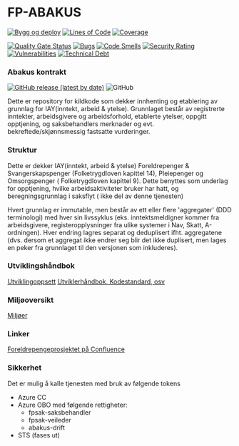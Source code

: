 FP-ABAKUS
=========

[![Bygg og deploy](https://github.com/navikt/fp-abakus/actions/workflows/build.yml/badge.svg?branch=master)](https://github.com/navikt/fp-abakus/actions/workflows/build.yml)
[![Lines of Code](https://sonarcloud.io/api/project_badges/measure?project=navikt_fp-abakus&metric=ncloc)](https://sonarcloud.io/summary/new_code?id=navikt_fp-abakus)
[![Coverage](https://sonarcloud.io/api/project_badges/measure?project=navikt_fp-abakus&metric=coverage)](https://sonarcloud.io/summary/new_code?id=navikt_fp-abakus)

[![Quality Gate Status](https://sonarcloud.io/api/project_badges/measure?project=navikt_fp-abakus&metric=alert_status)](https://sonarcloud.io/dashboard?id=navikt_fp-abakus)
[![Bugs](https://sonarcloud.io/api/project_badges/measure?project=navikt_fp-abakus&metric=bugs)](https://sonarcloud.io/dashboard?id=navikt_fp-abakus)
[![Code Smells](https://sonarcloud.io/api/project_badges/measure?project=navikt_fp-abakus&metric=code_smells)](https://sonarcloud.io/summary/new_code?id=navikt_fp-abakus)
[![Security Rating](https://sonarcloud.io/api/project_badges/measure?project=navikt_fp-abakus&metric=security_rating)](https://sonarcloud.io/summary/new_code?id=navikt_fp-abakus)
[![Vulnerabilities](https://sonarcloud.io/api/project_badges/measure?project=navikt_fp-abakus&metric=vulnerabilities)](https://sonarcloud.io/summary/new_code?id=navikt_fp-abakus)
[![Technical Debt](https://sonarcloud.io/api/project_badges/measure?project=navikt_fp-abakus&metric=sqale_index)](https://sonarcloud.io/dashboard?id=navikt_fp-abakus)

### Abakus kontrakt

[![GitHub release (latest by date)](https://img.shields.io/github/v/release/navikt/fp-abakus)](https://github.com/navikt/fp-abakus/releases)
![GitHub](https://img.shields.io/github/license/navikt/fp-abakus)

Dette er repository for kildkode som dekker innhenting og etablering av grunnlag for IAY(inntekt, arbeid & ytelse). Grunnlaget består av registrerte
inntekter, arbeidsgivere og arbeidsforhold, etablerte ytelser, oppgitt opptjening, og saksbehandlers merknader og evt. bekreftede/skjønnsmessig
fastsatte vurderinger.

### Struktur

Dette er dekker IAY(inntekt, arbeid & ytelse) Foreldrepenger & Svangerskapspenger (Folketrygdloven kapittel 14), Pleiepenger og Omsorgspenger (
Folketrygdloven kapittel 9). Dette benyttes som underlag for opptjening, hvilke arbeidsaktiviteter bruker har hatt, og beregningsgrunnlag i saksflyt (
ikke del av denne tjenesten)

Hvert grunnlag er immutable, men består av ett eller flere 'aggregater' (DDD terminologi) med hver sin livssyklus (eks. inntektsmeldigner kommer fra
arbeidsgivere, registeropplysninger fra ulike systemer i Nav, Skatt, A-ordningen). Hver endring lagres separat og deduplisert ifht. aggregatene (dvs.
dersom et aggregat ikke endrer seg blir det ikke duplisert, men lages en peker fra grunnlaget til den versjonen som inkluderes).

### Utviklingshåndbok

[Utviklingoppsett](https://confluence.adeo.no/display/LVF/60+Utviklingsoppsett)
[Utviklerhåndbok, Kodestandard, osv](https://confluence.adeo.no/pages/viewpage.action?pageId=190254327)

### Miljøoversikt

[Miljøer](https://confluence.adeo.no/pages/viewpage.action?pageId=193202159)

### Linker

[Foreldrepengeprosjektet på Confluence](http://confluence.adeo.no/display/MODNAV/Foreldrepengeprosjektet)

### Sikkerhet

Det er mulig å kalle tjenesten med bruk av følgende tokens

- Azure CC
- Azure OBO med følgende rettigheter:
  - fpsak-saksbehandler
  - fpsak-veileder
  - abakus-drift
- STS (fases ut)

